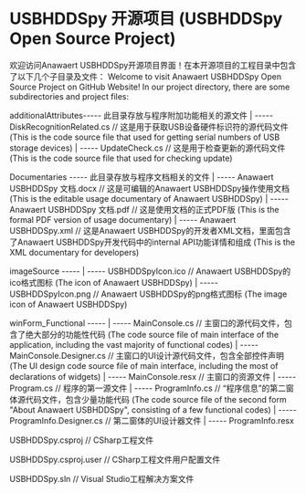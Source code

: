 # USBHDDSpy 开源项目 (USBHDDSpy Open Source Project)
欢迎访问Anawaert USBHDDSpy开源项目界面！在本开源项目的工程目录中包含了以下几个子目录及文件：
Welcome to visit Anawaert USBHDDSpy Open Source Project on GitHub Website! In our project directory, there are some subdirectories and project files:

additionalAttributes-----  此目录存放与程序附加功能相关的源文件
                        | ----- DiskRecognitionRelated.cs  // 这是用于获取USB设备硬件标识符的源代码文件 (This is the code source file that used for getting serial numbers of USB storage devices)
                        | ----- UpdateCheck.cs  // 这是用于检查更新的源代码文件  (This is the code source file that used for checking update)

Documentaries       -----  此目录存放与程序文档相关的文件
                        | ----- Anawaert USBHDDSpy 文档.docx  // 这是可编辑的Anawaert USBHDDSpy操作使用文档 (This is the editable usage documentary of Anawaert USBHDDSpy)
                        | ----- Anawaert USBHDDSpy 文档.pdf  // 这是使用文档的正式PDF版 (This is the formal PDF version of usage documentary)
                        | ----- Anawaert USBHDDSpy.xml  // 这是Anawaert USBHDDSpy的开发者XML文档，里面包含了Anawaert USBHDDSpy开发代码中的internal API功能详情和组成 (This is the XML documentary for developers)
                 
imageSource         -----
                        | ----- USBHDDSpyIcon.ico  // Anawaert USBHDDSpy的ico格式图标 (The icon of Anawaert USBHDDSpy)
                        | ----- USBHDDSpyIcon.png  // Anawaert USBHDDSpy的png格式图标 (The image icon of Anawaert USBHDDSpy)
               
winForm_Functional  -----
                        | ----- MainConsole.cs // 主窗口的源代码文件，包含了绝大部分的功能性代码 (The code source file of main interface of the application, including the vast majority of functional codes)
                        | ----- MainConsole.Designer.cs  // 主窗口的UI设计源代码文件，包含全部控件声明 (The UI design code source file of main interface, including the most of declarations of widgets)
                        | ----- MainConsole.resx  // 主窗口的资源文件
                        | ----- Program.cs  // 程序的第一源文件
                        | ----- ProgramInfo.cs  // “程序信息”的第二窗体源代码文件，包含少量功能代码 (The code source file of the second form "About Anawaert USBHDDSpy", consisting of a few functional codes)
                        | ----- ProgramInfo.Designer.cs  // 第二窗体的UI设计器文件
                        | ----- ProgramInfo.resx
                      
USBHDDSpy.csproj  // CSharp工程文件

USBHDDSpy.csproj.user  // CSharp工程文件用户配置文件

USBHDDSpy.sln  // Visual Studio工程解决方案文件
